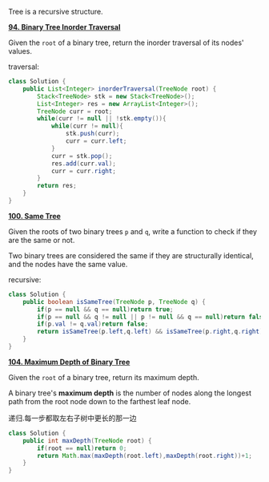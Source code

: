 Tree is a recursive structure.

[**94. Binary Tree Inorder Traversal**](https://leetcode.com/problems/binary-tree-inorder-traversal/description/)

Given the ```root``` of a binary tree, return the inorder traversal of its nodes' values.

traversal:
```java
class Solution {
    public List<Integer> inorderTraversal(TreeNode root) {
        Stack<TreeNode> stk = new Stack<TreeNode>();
        List<Integer> res = new ArrayList<Integer>();
        TreeNode curr = root;
        while(curr != null || !stk.empty()){
            while(curr != null){
                stk.push(curr);
                curr = curr.left;
            }
            curr = stk.pop();
            res.add(curr.val);
            curr = curr.right;
        }
        return res;
    }
}
```


[**100. Same Tree**](https://leetcode.com/problems/same-tree/description/)

Given the roots of two binary trees ```p``` and ```q```, write a function to check if they are the same or not.

Two binary trees are considered the same if they are structurally identical, and the nodes have the same value.

recursive:
```java
class Solution {
    public boolean isSameTree(TreeNode p, TreeNode q) {
        if(p == null && q == null)return true;
        if(p == null && q != null || p != null && q == null)return false;
        if(p.val != q.val)return false;
        return isSameTree(p.left,q.left) && isSameTree(p.right,q.right);
    }
}
```

[**104. Maximum Depth of Binary Tree**](https://leetcode.com/problems/maximum-depth-of-binary-tree/description/)

Given the ```root``` of a binary tree, return its maximum depth.

A binary tree's **maximum depth** is the number of nodes along the longest path from the root node down to the farthest leaf node.


递归.每一步都取左右子树中更长的那一边
```java
class Solution {
    public int maxDepth(TreeNode root) {
        if(root == null)return 0;
        return Math.max(maxDepth(root.left),maxDepth(root.right))+1;
    }
}
```
